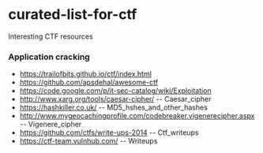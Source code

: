 # curated-list-for-ctf
Interesting CTF resources

### Application cracking
* https://trailofbits.github.io/ctf/index.html
* https://github.com/apsdehal/awesome-ctf
* https://code.google.com/p/it-sec-catalog/wiki/Exploitation
* http://www.xarg.org/tools/caesar-cipher/		-- Caesar_cipher
* https://hashkiller.co.uk/		-- MD5_hshes_and_other_hashes 
* http://www.mygeocachingprofile.com/codebreaker.vigenerecipher.aspx		-- Vigenere_cipher
* https://github.com/ctfs/write-ups-2014		-- Ctf_writeups
* https://ctf-team.vulnhub.com/ -- Writeups
